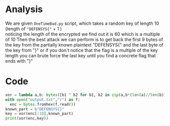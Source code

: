 #  Analysis
We are given `OneTimeBad.py` script, which takes a random key of length 10 (length of `"DEFENSYS{"`  + 1 )  
noticing the length of the encrypted we find out it is 60 which is a multiple of 10 
Then the best attack we can perform is to get back the first 9 bytes of the key from the partially known plaintext  "DEFENSYS{" and the last byte of the key from "}"
or if you don't notice that the flag is a multiple of the key length you can brute force the last key until you find a concrete flag that ends with "}"

# Code
```py
xor = lambda a,b: bytes([b1 ^ b2 for b1, b2 in zip(a,b*(len(a)//len(b)))])
with open("output.txt","r") as f:
  enc = bytes.fromhex(f.read())
known_part = b"DEFENSYS{}"
key = xor(enc[:10],known_part)
print(xor(enc,key))
```
